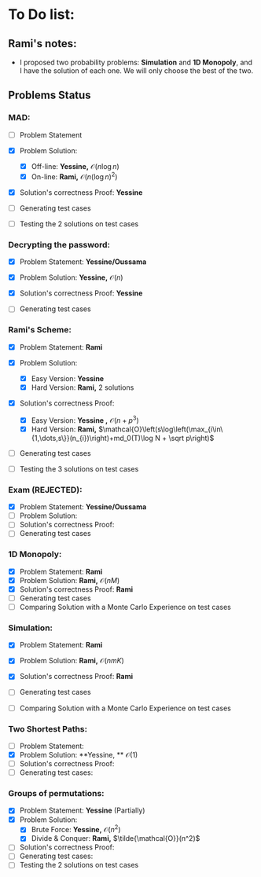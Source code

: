 # To Do list:

## Rami's notes:
- I proposed two probability problems: **Simulation** and **1D Monopoly**, and I have the solution of each one. We will only choose the best of the two.

## Problems Status

### MAD:

- [ ] Problem Statement
- [x] Problem Solution:
  - [x] Off-line: **Yessine,** $\mathcal{O}(n\log n)$
  - [x] On-line: **Rami,** $\mathcal{O}\left(n(\log n)^2\right)$
- [x] Solution's correctness Proof: **Yessine**
- [ ] Generating test cases
- [ ] Testing the $2$ solutions on test cases



### Decrypting the password:

- [x] Problem Statement: **Yessine/Oussama**
- [x] Problem Solution: **Yessine,** $\mathcal{O}(n)$
- [x] Solution's correctness Proof: **Yessine**
- [ ] Generating test cases



### Rami's Scheme:

- [x] Problem Statement: **Rami**
- [x] Problem Solution:
  - [x] Easy Version: **Yessine**
  - [x] Hard Version: **Rami,** $2$ solutions
- [x] Solution's correctness Proof: 
  - [x] Easy Version: **Yessine ,** $\mathcal{O}(n+p^3)$
  - [x] Hard Version: **Rami,** $\mathcal{O}\left(s\log\left(\max_{i\in\{1,\dots,s\}}(n_{i})\right)+md_0(T)\log N + \sqrt p\right)$
- [ ] Generating test cases
- [ ] Testing the $3$ solutions on test cases


### Exam (REJECTED):
- [x] Problem Statement: **Yessine/Oussama**
- [ ] Problem Solution:
- [ ] Solution's correctness Proof:
- [ ] Generating test cases

### 1D Monopoly:

- [x] Problem Statement: **Rami**
- [x] Problem Solution: **Rami,** $\mathcal{O}(nM)$
- [x] Solution's correctness Proof: **Rami**
- [ ] Generating test cases
- [ ] Comparing Solution with a Monte Carlo Experience on test cases

### Simulation:

- [x] Problem Statement: **Rami**
- [x] Problem Solution: **Rami,** $\mathcal{O}(nmK)$
- [x] Solution's correctness Proof: **Rami**
- [ ] Generating test cases
- [ ] Comparing Solution with a Monte Carlo Experience on test cases


### Two Shortest Paths:
- [ ] Problem Statement:
- [X] Problem Solution: **Yessine, ** $\mathcal{O}(1)$
- [ ] Solution's correctness Proof:
- [ ] Generating test cases:

### Groups of permutations:
- [X] Problem Statement: **Yessine** (Partially)
- [x] Problem Solution: 
  - [x] Brute Force: **Yessine,** $\mathcal{O}(n^2)$
  - [x] Divide & Conquer: **Rami,** $\tilde{\mathcal{O}}(n^2)$ 
- [ ] Solution's correctness Proof:
- [ ] Generating test cases:
- [ ] Testing the $2$ solutions on test cases
